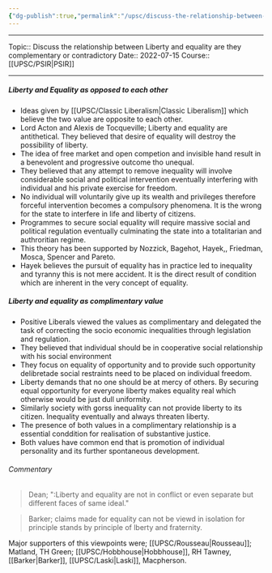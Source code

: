 ```yaml
---
{"dg-publish":true,"permalink":"/upsc/discuss-the-relationship-between-liberty-and-equality-are-they-complementary-or-contradictory/","dgHomeLink":true,"dgPassFrontmatter":false}
---
```


----
Topic:: Discuss the relationship between Liberty and equality are they complementary or contradictory
Date:: 2022-07-15
Course:: [[UPSC/PSIR|PSIR]] 

----
##### Liberty and Equality as opposed to each other
- Ideas given by [[UPSC/Classic Liberalism|Classic Liberalism]] which believe the two value are opposite to each other. 
- Lord Acton and Alexis de Tocqueville; Liberty and equality are antithetical. They believed that desire of equality will destroy the possibility of liberty. 
- The idea of free market and open competion and invisible hand result in a benevolent and progressive outcome tho unequal. 
- They believed that any attempt to remove inequality will involve considerable social and political intervention eventually interfering with individual and his private exercise for freedom. 
- No individual will voluntarily give up its wealth and privileges therefore forceful intervention becomes a compulsory phenomena. It is the wrong for the state to interfere in life and liberty of citizens. 
- Programmes to secure social equality will require massive social and political regulation eventually culminating the state into a totalitarian and authroritian regime. 
- This theory has been supported by Nozzick, Bagehot, Hayek,, Friedman, Mosca, Spencer and Pareto. 
- Hayek believes the pursuit of equality has in practice led to inequality and tyranny this is not mere accident. It is the direct result of condition which are inherent in the very concept of equality. 

##### Liberty and equality as complimentary value
- Positive Liberals viewed the values as complimentary and delegated the task of correcting the socio economic inequalities through legislation and regulation. 
- They believed that individual should be in cooperative social relationship with his social environment 
- They focus on equality of opportunity and to provide such opportunity delibretade social restraints need to be placed on individual freedom.
- Liberty demands that no one should be at mercy of others. By securing equal opportunity for everyone liberty makes equality real which otherwise would be just dull uniformity. 
- Similarly society with gorss inequality can not provide liberty to its citizen. Inequality eventually and always threaten liberty. 
- The presence of both values in a complimentary relationship is a essential conddition for realisation of substantive justice.
- Both values have common end that is promotion of individual personality and its further spontaneous development. 

###### Commentary 
> Dean; ":Liberty and equality are not in conflict or even separate but different faces of same ideal."

> Barker; claims made for equality can not be viewd in isolation for principle stands by principle of lberty and fraternity. 

Major supporters of this viewpoints were; [[UPSC/Rousseau|Rousseau]]; Matland, TH Green; [[UPSC/Hobbhouse|Hobbhouse]], RH Tawney, [[Barker|Barker]], [[UPSC/Laski|Laski]], Macpherson.



